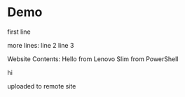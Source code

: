 # Demo

first line

more lines:
line 2
line 3

Website Contents:
Hello from Lenovo Slim from PowerShell

hi

uploaded to remote site
